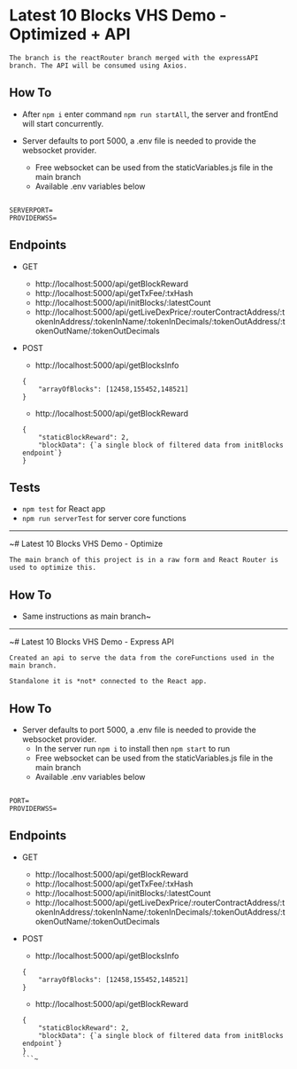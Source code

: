 # Latest 10 Blocks VHS Demo - Optimized + API

`The branch is the reactRouter branch merged with the expressAPI branch. The API will be consumed using Axios.`

## How To

- After ` npm i ` enter command ` npm run startAll `, the server and frontEnd will start concurrently.

- Server defaults to port 5000, a .env file is needed to provide the websocket provider.
    * Free websocket can be used from the staticVariables.js file in the main branch
    * Available .env variables below

```

SERVERPORT=
PROVIDERWSS=

```

## Endpoints

- GET
    * http://localhost:5000/api/getBlockReward 
    * http://localhost:5000/api/getTxFee/:txHash
    * http://localhost:5000/api/initBlocks/:latestCount
    * http://localhost:5000/api/getLiveDexPrice/:routerContractAddress/:tokenInAddress/:tokenInName/:tokenInDecimals/:tokenOutAddress/:tokenOutName/:tokenOutDecimals

- POST
    * http://localhost:5000/api/getBlocksInfo
    ```
    {
        "arrayOfBlocks": [12458,155452,148521]
    }   
    ```

    * http://localhost:5000/api/getBlockReward
    ```
    {
        "staticBlockReward": 2,
        "blockData": {`a single block of filtered data from initBlocks endpoint`}
    }
    ```

## Tests

- ` npm test ` for React app
- ` npm run serverTest ` for server core functions

-----

~# Latest 10 Blocks VHS Demo - Optimize

`The main branch of this project is in a raw form and React Router is used to optimize this.`

## How To

- Same instructions as main branch~

-----

~# Latest 10 Blocks VHS Demo - Express API

`Created an api to serve the data from the coreFunctions used in the main branch.`

`Standalone it is *not* connected to the React app.`

## How To

- Server defaults to port 5000, a .env file is needed to provide the websocket provider.
    * In the server run ` npm i ` to install then ` npm start ` to run
    * Free websocket can be used from the staticVariables.js file in the main branch
    * Available .env variables below


```

PORT=
PROVIDERWSS=

```

## Endpoints

- GET
    * http://localhost:5000/api/getBlockReward 
    * http://localhost:5000/api/getTxFee/:txHash
    * http://localhost:5000/api/initBlocks/:latestCount
    * http://localhost:5000/api/getLiveDexPrice/:routerContractAddress/:tokenInAddress/:tokenInName/:tokenInDecimals/:tokenOutAddress/:tokenOutName/:tokenOutDecimals

- POST
    * http://localhost:5000/api/getBlocksInfo
    ```
    {
        "arrayOfBlocks": [12458,155452,148521]
    }   
    ```

    * http://localhost:5000/api/getBlockReward
    ```
    {
        "staticBlockReward": 2,
        "blockData": {`a single block of filtered data from initBlocks endpoint`}
    }
    ```~
    


